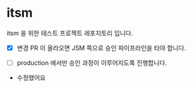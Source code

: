 # itsm

itsm 을 위한 테스트 프로젝트 레포지토리 입니다.

- [x] 변경 PR 이 올라오면 JSM 쪽으로 승인 파이프라인을 타야 합니다.

- [ ] production 에서만 승인 과정이 이루어지도록 진행합니다.


- 수정했어요
